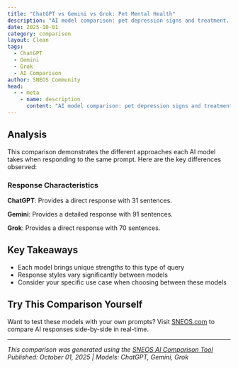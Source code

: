 ```yaml
---
title: "ChatGPT vs Gemini vs Grok: Pet Mental Health"
description: "AI model comparison: pet depression signs and treatment..."
date: 2025-10-01
category: comparison
layout: Clean
tags:
  - ChatGPT
  - Gemini
  - Grok
  - AI Comparison
author: SNEOS Community
head:
  - - meta
    - name: description
      content: "AI model comparison: pet depression signs and treatment..."
---
```


<ChatComparison
  title="ChatGPT vs Gemini vs Grok: Pet Mental Health"
  prompt="pet depression signs and treatment"
  :responses='{
    "ChatGPT": "Pet depression can affect dogs, cats, and other animals, often resulting from changes in their environment, routine, or health. Recognizing the signs and providing appropriate treatment can help your pet recover.\n\n### Signs of Pet Depression:\n\n- **Changes in Appetite:** Eating less or more than usual.\n- **Lethargy:** Decreased energy, reluctance to play or exercise.\n- **Withdrawal:** Avoiding interaction with family members or other pets.\n- **Excessive Sleeping:** Sleeping more than usual.\n- **Vocalization Changes:** Increased whining, howling, or meowing.\n- **Loss of Interest:** Lack of interest in toys or activities they previously enjoyed.\n- **Changes in Grooming:** Over-grooming or neglecting grooming.\n- **Destructive Behavior:** Chewing, scratching, or other destructive acts.\n- **Changes in Bathroom Habits:** Accidents inside the house or changes in elimination patterns.\n- **Aggression or Irritability:** Unusual aggressive behavior or irritability.\n\n### Treatment and Management:\n\n1. **Veterinary Check-Up:** Rule out medical issues that could cause depression-like symptoms.\n2. **Maintain Routine:** Keep feeding, walking, and playtime on a consistent schedule.\n3. **Increase Physical Activity:** Regular exercise can improve mood.\n4. **Mental Stimulation:** Provide toys, puzzles, and training activities to engage your pet.\n5. **Social Interaction:** Spend quality time with your pet and consider playdates with other animals if appropriate.\n6. **Comfort and Reassurance:** Provide a safe, comfortable environment and show affection.\n7. **Environmental Enrichment:** Introduce new toys, scents, or change scenery (like walks to new places).\n8. **Consider Professional Help:** If symptoms persist, consult a veterinarian or animal behaviorist who may suggest therapies or medications.\n9. **Avoid Punishment:** Negative reinforcement can worsen anxiety and depression.\n\nIf you notice persistent or severe signs of depression in your pet, consult your veterinarian for a thorough evaluation and tailored treatment plan.",
    "Gemini": "Okay, let\u0027s break down the signs of depression in pets and how it can be treated.  It\u0027s important to note that only a veterinarian can officially diagnose depression or other behavioral/medical issues in pets. This information is for general guidance and shouldn\u0027t replace professional veterinary advice.\n\n**Recognizing Depression in Pets: Signs and Symptoms**\n\nDepression in pets often manifests as a change in their normal behavior. It\u0027s crucial to rule out underlying medical conditions first, as many physical ailments can mimic depressive symptoms.\n\n**Common Signs (Can vary depending on the animal, breed, and personality):**\n\n*   **Loss of Interest:**\n    *   **Decreased Playfulness:**  A pet who used to love fetching, chasing toys, or interacting with you might suddenly seem uninterested.\n    *   **Reduced Enthusiasm for Walks/Outings:**  They may show less excitement about going outside or even resist leaving the house.\n    *   **Lack of Curiosity:**  They might not investigate new things or react to familiar stimuli as they once did.\n*   **Changes in Appetite:**\n    *   **Decreased Appetite (Anorexia):**  Eating significantly less than usual or refusing food altogether.  This is a very concerning sign that requires immediate veterinary attention.\n    *   **Increased Appetite (Compulsive Eating):**  In some cases, pets may eat more as a coping mechanism.  This is less common but still a possibility.\n*   **Changes in Sleep Patterns:**\n    *   **Lethargy/Increased Sleeping:**  Sleeping more than usual, seeming sluggish, and having low energy levels.\n    *   **Restlessness/Difficulty Sleeping:**  Pacing, inability to settle down, or waking up frequently during the night.\n*   **Social Withdrawal:**\n    *   **Hiding:**  Spending more time hiding under furniture, in closets, or in other secluded spots.\n    *   **Avoiding Interaction:**  Less interested in interacting with you, family members, or other pets.  They might actively avoid being touched or petted.\n*   **Changes in Vocalization:**\n    *   **Increased Vocalization:**  Excessive barking, meowing, or whining.\n    *   **Decreased Vocalization:**  Becoming unusually quiet.\n*   **Self-Neglect/Changes in Grooming:**\n    *   **Lack of Grooming:**  A dog might stop licking or cleaning themselves properly, leading to a matted or unkempt coat.  A cat might stop grooming, leading to a dull coat.\n    *   **Excessive Grooming:**  Licking or chewing at themselves excessively, sometimes leading to skin irritation or hair loss. This could also be due to allergies.\n*   **House Soiling (in previously house-trained pets):**  Urinating or defecating indoors, despite being properly trained. This ALWAYS warrants a vet visit to rule out medical causes.\n*   **Destructive Behavior:**  Chewing, scratching, or digging excessively, especially when left alone.  This can also be a sign of boredom or anxiety.\n*   **Aggression:**  Becoming more irritable or aggressive towards people or other animals.  This is a serious concern that requires professional help immediately.\n*   **Pacing/Restlessness:**  Repetitive movements, like pacing back and forth, that seem aimless.\n\n**Important Considerations When Observing These Signs:**\n\n*   **Rule out medical causes FIRST:** Many medical conditions can cause similar symptoms.  A thorough veterinary exam is essential.  Conditions like pain, infections, hormonal imbalances, and organ dysfunction can all mimic depression.\n*   **Consider recent changes in the environment:**  Has there been a move, a new pet, a new baby, a change in work schedule, a loss of a family member (human or animal), or any other significant change in the pet\u0027s life? These can be major triggers.\n*   **Evaluate the duration and severity of the symptoms:**  A day or two of being \u0022off\u0022 might not be cause for alarm, but persistent symptoms lasting for weeks or months are a concern.\n\n**Treatment Options for Pet Depression**\n\nTreatment typically involves a multi-faceted approach, focusing on addressing the underlying cause (if known) and providing environmental and behavioral enrichment.\n\n1.  **Veterinary Examination and Diagnosis:**\n\n    *   **Complete Physical Exam:**  To rule out any underlying medical conditions.\n    *   **Blood Work:**  To assess organ function and check for any abnormalities.\n    *   **Behavioral Assessment:**  The vet will ask detailed questions about the pet\u0027s history, environment, and specific behaviors.\n\n2.  **Addressing the Underlying Cause:**\n\n    *   **If a medical condition is identified:**  Treatment will focus on managing the underlying illness.\n    *   **If a stressful event is identified:**  Strategies to mitigate the stressor will be implemented (e.g., gradual introduction of a new pet, providing a safe space for the pet).\n    *   **If boredom or lack of stimulation is suspected:**  Enrichment strategies will be implemented.\n\n3.  **Environmental Enrichment:**\n\n    *   **Increased Exercise:**  Regular walks, playtime, and other physical activities can help boost mood and reduce stress.  Tailor the exercise to the pet\u0027s age, breed, and physical condition.\n    *   **Mental Stimulation:**\n        *   **Puzzle Toys:**  Provide food-dispensing toys that require the pet to solve a problem to get a reward.\n        *   **Training:**  Teach new tricks or reinforce existing commands.  Positive reinforcement methods are best.\n        *   **Interactive Play:**  Engage in games like fetch, tug-of-war, or hide-and-seek.\n        *   **New Experiences:**  Take the pet to new places (parks, trails, etc.), expose them to new sights and smells (safely and gradually).\n        *   **Socialization:** If appropriate and safe for the pet, provide opportunities to interact with other animals or people.\n    *   **Comfortable and Safe Environment:**  Ensure the pet has a comfortable bed, access to fresh water and food, and a quiet place to retreat when they feel overwhelmed.\n    *   **Consistent Routine:**  Establish a predictable daily schedule for feeding, walks, playtime, and sleep.  This can help reduce anxiety and provide a sense of security.\n\n4.  **Behavioral Modification:**\n\n    *   **Consult with a Certified Professional:**  A veterinary behaviorist (DVM with specialized training in behavior) or a certified professional dog trainer (CPDT-KA) can help develop a tailored behavior modification plan.\n    *   **Positive Reinforcement:**  Reward desired behaviors (e.g., calmness, playfulness) with treats, praise, or affection.\n    *   **Counter-Conditioning and Desensitization:**  Gradually exposing the pet to feared stimuli in a safe and controlled manner, while pairing the stimuli with positive experiences.\n    *   **Avoid Punishment:**  Punishment can worsen anxiety and depression.\n\n5.  **Medication (Antidepressants):**\n\n    *   **Only prescribed by a veterinarian:**  Antidepressants are not a first-line treatment but may be considered in severe cases or when other interventions have been unsuccessful.\n    *   **Common Medications:**\n        *   **Selective Serotonin Reuptake Inhibitors (SSRIs):**  Fluoxetine (Prozac), Sertraline (Zoloft), Paroxetine (Paxil).\n        *   **Tricyclic Antidepressants (TCAs):**  Clomipramine (Clomicalm), Amitriptyline (Elavil).\n    *   **Important Considerations:**\n        *   **Dosage and Monitoring:**  The veterinarian will determine the appropriate dosage and monitor the pet for side effects.\n        *   **Takes Time to Work:**  Antidepressants typically take several weeks to reach their full effect.\n        *   **Must be Combined with Behavioral Modification:**  Medication alone is rarely sufficient.\n        *   **Weaning Off:**  Medication should be gradually withdrawn under the supervision of a veterinarian to prevent withdrawal symptoms.\n\n**Important Tips for Helping Your Depressed Pet:**\n\n*   **Be Patient:**  Recovery takes time and effort. Don\u0027t get discouraged if you don\u0027t see immediate results.\n*   **Be Consistent:**  Stick to the treatment plan and provide a consistent routine.\n*   **Show Affection:**  Spend quality time with your pet, offering gentle petting, grooming, and verbal reassurance.\n*   **Avoid Over-Sympathizing:**  While it\u0027s important to be supportive, avoid reinforcing depressive behaviors by showering the pet with excessive attention when they are withdrawn or lethargic.\n*   **Monitor Progress:**  Keep a journal of your pet\u0027s behavior and any changes you observe. This will help you and your veterinarian track progress and make adjustments to the treatment plan as needed.\n*   **Don\u0027t Give Up:**  With patience, persistence, and the guidance of a veterinarian, most pets can recover from depression and regain their zest for life.\n\n**When to Seek Professional Help:**\n\n*   If you notice any of the signs of depression in your pet, especially if they are persistent or severe.\n*   If your pet\u0027s behavior is causing them or others harm (e.g., aggression, self-mutilation).\n*   If you are unsure how to help your pet or if you are feeling overwhelmed.\n*   If your pet is not responding to treatment.\n\n**In summary,** recognizing the signs of depression in pets, ruling out medical causes, addressing underlying stressors, providing environmental enrichment, implementing behavior modification techniques, and, when necessary, using medication are all crucial components of a successful treatment plan.  Consult with your veterinarian for the best course of action for your individual pet.\n",
    "Grok": "Pet depression, like in humans, can manifest as a state of low mood or lack of interest in activities that once brought joy. It can affect dogs, cats, and other pets, often triggered by changes in their environment, loss of a companion (human or animal), illness, or lack of mental and physical stimulation. Recognizing the signs early and providing appropriate care can help improve your pet\u0027s well-being.\n\n### Signs of Pet Depression\nThe symptoms of depression in pets may vary depending on the species and individual personality, but common signs include:\n\n1. **Lethargy or Reduced Energy Levels**: Your pet may sleep more than usual or seem uninterested in play or exercise.\n2. **Withdrawal or Isolation**: They might hide, avoid interaction, or stop seeking attention from family members.\n3. **Loss of Appetite**: A depressed pet may eat less or show disinterest in their food.\n4. **Changes in Behavior**: This could include increased aggression, anxiety, or clinginess, or a lack of interest in toys or activities they once enjoyed.\n5. **Excessive Licking or Grooming**: Some pets may over-groom as a coping mechanism, leading to hair loss or skin irritation (common in cats).\n6. **Vocalizations**: Increased whining, howling, or meowing can indicate emotional distress.\n7. **Destructive Behavior**: Some pets may chew, scratch, or destroy things out of frustration or anxiety.\n8. **Physical Symptoms**: Depression can sometimes manifest as unexplained weight loss, digestive issues, or a dull coat due to reduced grooming.\n\n### Possible Causes of Pet Depression\n- **Loss of a Companion**: Death or separation from a family member, pet, or bonded animal.\n- **Change in Environment**: Moving to a new home, a change in routine, or new family dynamics (e.g., a new baby or pet).\n- **Lack of Stimulation**: Boredom from insufficient exercise, play, or mental engagement.\n- **Medical Issues**: Pain, illness, or hormonal imbalances can mimic or contribute to depressive symptoms.\n- **Neglect or Trauma**: Past abuse, abandonment, or lack of social interaction.\n\n### Treatment for Pet Depression\nIf you suspect your pet is depressed, the first step is to rule out underlying medical issues. Once you\u0027ve confirmed that the behavior isn\u0027t due to a physical health problem, you can take steps to support their emotional well-being. Here are some treatment options and strategies:\n\n#### 1. Veterinary Consultation\n   - **Physical Exam**: Schedule a visit with your veterinarian to rule out medical conditions such as thyroid issues, pain, or nutritional deficiencies that could be causing behavioral changes.\n   - **Medication**: In severe cases, a vet may prescribe antidepressants or anti-anxiety medications (e.g., fluoxetine for dogs or cats) to help manage symptoms.\n   - **Behavioral Specialist**: A veterinary behaviorist can provide tailored advice for addressing emotional or behavioral issues.\n\n#### 2. Environmental Enrichment\n   - **Increase Mental Stimulation**: Provide puzzle toys, treat-dispensing toys, or training exercises to keep your pet engaged.\n   - **Physical Activity**: Ensure your pet gets regular exercise suited to their age and breed. Walks, play sessions, or fetch can boost mood through the release of endorphins.\n   - **Routine and Stability**: Maintain a consistent daily schedule for feeding, walks, and playtime to give your pet a sense of security.\n\n#### 3. Social Interaction\n   - **Spend Quality Time**: Offer extra attention, affection, and reassurance. Simple acts like petting, talking, or just being near your pet can help.\n   - **Socialization**: If your pet enjoys the company of other animals, arrange playdates or consider adopting a companion (if appropriate and after careful consideration).\n   - **Avoid Isolation**: If you\u2019re away for long periods, consider a pet sitter, daycare, or interactive toys to reduce loneliness.\n\n#### 4. Address Triggers\n   - Identify and minimize stressors. For example, if a recent change (like a move or loss) seems to be the cause, give your pet time to adjust and provide extra comfort.\n   - If grief over a lost companion is suspected, allow them to process it naturally while maintaining a supportive presence. Some experts suggest not immediately removing the scent or belongings of the deceased pet to ease the transition.\n\n#### 5. Natural Remedies and Supplements\n   - **Calming Aids**: Products like pheromone diffusers (e.g., Feliway for cats or Adaptil for dogs) can reduce stress and create a calming environment.\n   - **Supplements**: Some pets may benefit from natural supplements like L-theanine, chamomile, or melatonin, but consult your vet before using them.\n   - **Dietary Adjustments**: Ensure your pet\u2019s diet is balanced and supports overall health, as poor nutrition can affect mood.\n\n#### 6. Professional Therapy\n   - **Animal Behaviorist**: A certified behaviorist can design a behavior modification plan to address specific issues.\n   - **Therapy Pets**: In some cases, interaction with other animals or involvement in pet therapy programs can lift spirits.\n\n### When to Seek Help\nIf your pet\u2019s symptoms persist for more than a few weeks, worsen, or are accompanied by severe changes (e.g., refusal to eat, self-harm through excessive grooming, or aggression), seek professional help immediately. Depression can sometimes overlap with or mask other serious conditions, and early intervention is key.\n\n### Prevention Tips\n- Provide regular physical and mental stimulation tailored to your pet\u2019s needs.\n- Maintain a stable, loving environment with consistent routines.\n- Monitor for early signs of stress or sadness after major life changes.\n- Build a strong bond with your pet through play, training, and affection.\n\n### Conclusion\nPet depression is a real condition that requires attention and care. By observing changes in your pet\u2019s behavior, consulting with a veterinarian to rule out medical causes, and providing a supportive environment, you can help your pet regain their happiness. Patience and understanding are crucial\u2014your companionship and effort can make a significant difference in their emotional recovery. If you\u2019re unsure where to start, a vet or behaviorist can guide you through the process."
  }'
  published-date="17:17"
/>

## Analysis

This comparison demonstrates the different approaches each AI model takes when responding to the same prompt. Here are the key differences observed:

### Response Characteristics

**ChatGPT**: Provides a direct response with 31 sentences. 

**Gemini**: Provides a detailed response with 91 sentences. 

**Grok**: Provides a direct response with 70 sentences. 

## Key Takeaways

- Each model brings unique strengths to this type of query
- Response styles vary significantly between models
- Consider your specific use case when choosing between these models

## Try This Comparison Yourself

Want to test these models with your own prompts? Visit [SNEOS.com](https://sneos.com) to compare AI responses side-by-side in real-time.

---

*This comparison was generated using the [SNEOS AI Comparison Tool](https://sneos.com)*
*Published: October 01, 2025 | Models: ChatGPT, Gemini, Grok*
